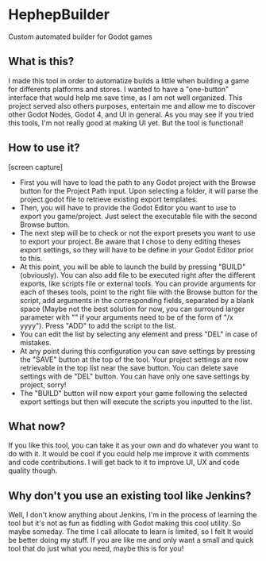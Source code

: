 # HephepBuilder
 Custom automated builder for Godot games

 ## What is this?
 I made this tool in order to automatize builds a little when building a game for differents platforms and stores. I wanted to have a "one-button" interface that would help me save time, as I am not well organized. This project served also others purposes, entertain me and allow me to discover other Godot Nodes, Godot 4, and UI in general. 
As you may see if you tried this tools, I'm not really good at making UI yet. But the tool is functional!  

## How to use it?
[screen capture]
* First you will have to load the path to any Godot project with the Browse button for the Project Path input. Upon selecting a folder, it will parse the project.godot file to retrieve existing export templates.
* Then, you will have to provide the Godot Editor you want to use to export you game/project. Just select the executable file with the second Browse button. 
* The next step will be to check or not the export presets you want to use to export your project. Be aware that I chose to deny editing theses export settings, so they will have to be define in your Godot Editor prior to this.
* At this point, you will be able to launch the build by pressing "BUILD" (obviously). You can also add file to be executed right after the different exports, like scripts file or external tools. You can provide arguments for each of theses tools, point to the right file with the Browse button for the script, add arguments in the corresponding fields, separated by a blank space (Maybe not the best solution for now, you can surround larger parameter with ""
if your arguments need to be of the form of "/x yyyy"). Press "ADD" to add the script to the list.
* You can edit the list by selecting any element and press "DEL" in case of mistakes.
* At any point during this configuration you can save settings by pressing the "SAVE" button at the top of the tool. Your project settings are now retrievable in the top list near the save button. You can delete save settings with de "DEL" button.
You can have only one save settings by project, sorry!
* The "BUILD" button will now export your game following the selected export settings but then will execute the scripts you inputted to the list.

## What now?
If you like this tool, you can take it as your own and do whatever you want to do with it. It would be cool if you could help me improve it with comments and code contributions. I will get back to it to improve UI, UX and code quality though.

## Why don't you use an existing tool like Jenkins?
Well, I don't know anything about Jenkins, I'm in the process of learning the tool but it's not as fun as fiddling with Godot making this cool utility. So maybe someday. The time I call allocate to learn is limited, so I felt It would be better doing my stuff.
If you are like me and only want a small and quick tool that do just what you need, maybe this is for you!

